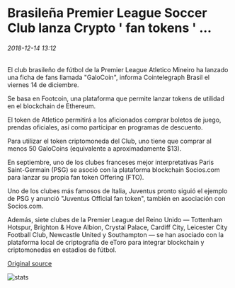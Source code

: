 # Brasileña Premier League Soccer Club lanza Crypto ' fan tokens ' ...

###### 2018-12-14 13:12

El club brasileño de fútbol de la Premier League Atletico Mineiro ha lanzado una ficha de fans llamada "GaloCoin", informa Cointelegraph Brasil el viernes 14 de diciembre.

Se basa en Footcoin, una plataforma que permite lanzar tokens de utilidad en el blockchain de Ethereum.

El token de Atletico permitirá a los aficionados comprar boletos de juego, prendas oficiales, así como participar en programas de descuento.

Para utilizar el token criptomoneda del Club, uno tiene que comprar al menos 50 GaloCoins (equivalente a aproximadamente $13).

En septiembre, uno de los clubes franceses mejor interpretativas Paris Saint-Germain (PSG) se asoció con la plataforma blockchain Socios.com para lanzar su propia fan token Offering (FTO).

Uno de los clubes más famosos de Italia, Juventus pronto siguió el ejemplo de PSG y anunció "Juventus Official fan token", también en asociación con Socios.com.

Además, siete clubes de la Premier League del Reino Unido — Tottenham Hotspur, Brighton & Hove Albion, Crystal Palace, Cardiff City, Leicester City Football Club, Newcastle United y Southampton — se han asociado con la plataforma local de criptografía de eToro para integrar blockchain y criptomonedas en estadios de fútbol.

[Original source](https://cointelegraph.com/news/brazilian-premier-league-soccer-club-launches-crypto-fan-tokens)

![stats](https://c.statcounter.com/11760860/0/a89fa40b/1/ "stats")